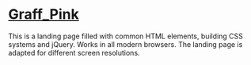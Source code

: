 # [Graff_Pink](https://andreykholopov.github.io/Graff_Pink/.)
This is a landing page filled with common HTML elements, building CSS systems and jQuery. Works in all modern browsers. The landing page is adapted for different screen resolutions.
